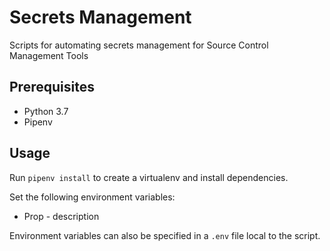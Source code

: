 Secrets Management
=========================
Scripts for automating secrets management for Source Control Management Tools

## Prerequisites

* Python 3.7
* Pipenv

## Usage

Run `pipenv install` to create a virtualenv and install dependencies.

Set the following environment variables:

* Prop - description

Environment variables can also be specified in a `.env` file local to the script.